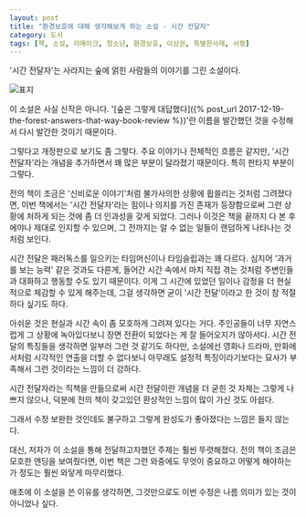 ```yaml
---
layout: post
title: "환경보호에 대해 생각해보게 하는 소설 - 시간 전달자"
category: 도서
tags: [책, 소설, 리메이크, 청소년, 환경보호, 이상권, 특별한서재, 서평]
---
```


'시간 전달자'는
사라지는 숲에 얽힌 사람들의 이야기를 그린 소설이다.

![표지](https://images2.imgbox.com/61/48/5Lxz2Z9v_o.jpg)

이 소설은 사실 신작은 아니다.
'[숲은 그렇게 대답했다]({% post_url 2017-12-19-the-forest-answers-that-way-book-review %})'란 이름을 발간했던 것을
수정해서 다시 발간한 것이기 때문이다.

그렇다고 개정판으로 보기도 좀 그렇다.
주요 이야기나 전체적인 흐름은 같지만,
'시간 전달자'라는 개념을 추가하면서 꽤 많은 부분이 달라졌기 때문이다.
특히 판타지 부분이 그렇다.

전의 책이 조금은 '신비로운 이야기'처럼
불가사의한 상황에 휩쓸리는 것처럼 그려졌다면,
이번 책에서는 '시간 전달자'라는 힘이나 의지를 가진 존재가 등장함으로써
그런 상황에 처하게 되는 것에 좀 더 인과성을 갖게 되었다.
그러나 이것은 책을 끝까지 다 본 후에야나 제대로 인지할 수 있으며,
그 전까지는 알 수 없는 일들이 랜덤하게 나타나는 것처럼 보인다.

시간 전달은 패러독스를 일으키는 타임머신이나 타임슬립과는 꽤 다르다.
심지어 '과거를 보는 능력' 같은 것과도 다른게,
들어간 시간 속에서 마치 직접 겪는 것처럼 주변인들과 대화하고 행동할 수도 있기 때문이다.
이게 그 시간에 있었던 일이나 감정을 더 현실적으로 체감할 수 있게 해주는데,
그걸 생각하면 굳이 '시간 전달'이라고 한 것이 참 적절하다 싶기도 하다.

아쉬운 것은 현실과 시간 속이 좀 모호하게 그려져 있다는 거다.
주인공들이 너무 자연스럽게 그 상황에 녹아있다보니
장면 전환이 되었다는 게 잘 들어오지가 않아서다.
시간 전달의 특징들을 생각하면 일부러 그런 것 같기도 하다만,
소설에선 영화나 드라마, 만화에서처럼 시각적인 연출을 더할 수 없다보니
아무래도 설정적 특징이라기보다는 묘사가 부족해서 그런 것이라는 느낌이 더 강하다.

시간 전달자라는 직책을 만듦으로써
시간 전달이란 개념을 더 굳힌 것 자체는 그렇게 나쁘지 않으나,
덕분에 전의 책이 갖고있던 환상적인 느낌이 많이 가신 것도 아쉽다.

그래서 수정 보완한 것인데도 불구하고
그렇게 완성도가 좋아졌다는 느낌은 들지 않는다.

대신, 저자가 이 소설을 통해 전달하고자했던 주제는 훨씬 뚜렷해졌다.
전의 책이 조금은 모호한 엔딩을 보여줬다면,
이번 책은 그런 와중에도 무엇이 중요하고 어떻게 해야하는가 정도는 훨씬 와닿게 마무리했다.

애초에 이 소설을 쓴 이유를 생각하면,
그것만으로도 이번 수정은 나름 의미가 있는 것이 아니었나 싶다.
